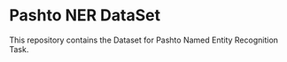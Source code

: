 # Pashto NER DataSet
This repository contains the Dataset for Pashto Named Entity Recognition Task.
